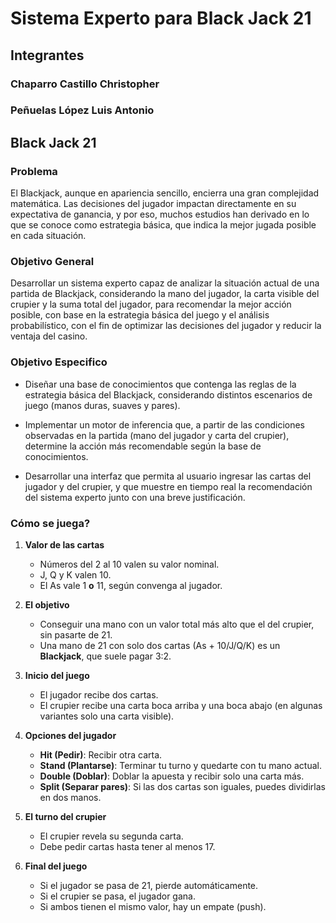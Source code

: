 # Sistema Experto para Black Jack 21

## Integrantes
### Chaparro Castillo Christopher
### Peñuelas López Luis Antonio

## Black Jack 21

### Problema

El Blackjack, aunque en apariencia sencillo, encierra una gran complejidad matemática. 
Las decisiones del jugador impactan directamente en su expectativa de ganancia, y por eso, muchos estudios han derivado en lo que se conoce como estrategia básica, que indica la mejor jugada posible en cada situación.

### Objetivo General

Desarrollar un sistema experto capaz de analizar la situación actual de una partida de Blackjack, considerando la mano del jugador, la carta visible del crupier y la suma total del jugador, para recomendar la mejor acción posible, con base en la estrategia básica del juego y el análisis probabilístico, con el fin de optimizar las decisiones del jugador y reducir la ventaja del casino.

### Objetivo Especifico

 - Diseñar una base de conocimientos que contenga las reglas de la estrategia básica del Blackjack, considerando distintos escenarios de juego (manos duras, suaves y pares).

 - Implementar un motor de inferencia que, a partir de las condiciones observadas en la partida (mano del jugador y carta del crupier), determine la acción más recomendable según la base de conocimientos.

 - Desarrollar una interfaz que permita al usuario ingresar las cartas del jugador y del crupier, y que muestre en tiempo real la recomendación del sistema experto junto con una breve justificación.

### Cómo se juega?

1. **Valor de las cartas**
   - Números del 2 al 10 valen su valor nominal.
   - J, Q y K valen 10.
   - El As vale 1 **o** 11, según convenga al jugador.

2. **El objetivo**
   - Conseguir una mano con un valor total más alto que el del crupier, sin pasarte de 21.
   - Una mano de 21 con solo dos cartas (As + 10/J/Q/K) es un **Blackjack**, que suele pagar 3:2.

3. **Inicio del juego**
   - El jugador recibe dos cartas.
   - El crupier recibe una carta boca arriba y una boca abajo (en algunas variantes solo una carta visible).

4. **Opciones del jugador**
   - **Hit (Pedir)**: Recibir otra carta.
   - **Stand (Plantarse)**: Terminar tu turno y quedarte con tu mano actual.
   - **Double (Doblar)**: Doblar la apuesta y recibir solo una carta más.
   - **Split (Separar pares)**: Si las dos cartas son iguales, puedes dividirlas en dos manos.

5. **El turno del crupier**
   - El crupier revela su segunda carta.
   - Debe pedir cartas hasta tener al menos 17.

6. **Final del juego**
   - Si el jugador se pasa de 21, pierde automáticamente.
   - Si el crupier se pasa, el jugador gana.
   - Si ambos tienen el mismo valor, hay un empate (push).




